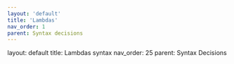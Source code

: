 ```yaml
---
layout: 'default'
title: 'Lambdas'
nav_order: 1
parent: Syntax decisions
---
```



layout: default
title: Lambdas syntax
nav_order: 25
parent: Syntax Decisions

